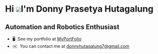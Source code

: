 Hi ![](https://user-images.githubusercontent.com/18350557/176309783-0785949b-9127-417c-8b55-ab5a4333674e.gif)I'm Donny Prasetya Hutagalung
=================================================================================================================================================

Automation and Robotics Enthusiast
----------------------------------

*   🖥️  See my portfolio at [MyPortFolio](http://donnyph.github.io/)
*   ✉️  You can contact me at [donnyhutagalung7@gmail.com](mailto:donnyhutagalung7@gmail.com)
